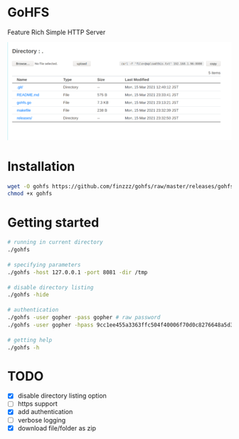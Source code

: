 # GoHFS
Feature Rich Simple HTTP Server

![](ss.png)
  
# Installation
```bash
wget -O gohfs https://github.com/finzzz/gohfs/raw/master/releases/gohfs-linux-amd64
chmod +x gohfs
```

# Getting started
```bash
# running in current directory
./gohfs

# specifying parameters
./gohfs -host 127.0.0.1 -port 8081 -dir /tmp 

# disable directory listing
./gohfs -hide

# authentication
./gohfs -user gopher -pass gopher # raw password
./gohfs -user gopher -hpass 9cc1ee455a3363ffc504f40006f70d0c8276648a5d3eb3f9524e94d1b7a83aef # sha256 hashed

# getting help
./gohfs -h
```

# TODO
- [x] disable directory listing option
- [ ] https support
- [x] add authentication
- [ ] verbose logging
- [x] download file/folder as zip
